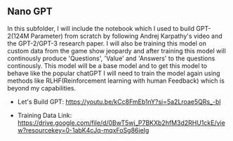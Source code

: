 ## Nano GPT

In this subfolder, I will include the notebook which I used to build GPT-2(124M Parameter) from scratch by following Andrej Karpathy's video and the GPT-2/GPT-3 research paper. 
I will also be training this model on custom data from the game show jeopardy and after training this model will continously produce 'Questions', 'Value' and 'Answers' to the questions continously.
This model will be a base model and to get this model to behave like the popular chatGPT I will need to train the model again using methods like RLHF(Reinforcement learning with human Feedback) which is beyond my capabilities.

- Let's Build GPT: https://youtu.be/kCc8FmEb1nY?si=5a2Lroae5QRs_-bl

- Training Data Link: https://drive.google.com/file/d/0BwT5wj_P7BKXb2hfM3d2RHU1ckE/view?resourcekey=0-1abK4cJq-mqxFoSg86ieIg
